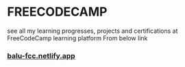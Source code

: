 # FREECODECAMP
see all my learning progresses, projects and certifications at FreeCodeCamp learning platform From below link
### [balu-fcc.netlify.app](https://balu-fcc.netlify.app)
